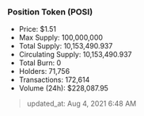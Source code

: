 
  ### Position Token (POSI)
  - Price: $1.51
  - Max Supply: 100,000,000
  - Total Supply: 10,153,490.937
  - Circulating Supply: 10,153,490.937
  - Total Burn: 0
  - Holders: 71,756
  - Transactions: 172,614
  - Volume (24h): $228,087.95

  > updated_at: Aug 4, 2021 6:48 AM
